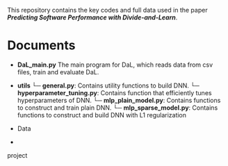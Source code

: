 This repository contains the key codes and full data used in the paper **_Predicting Software Performance with Divide-and-Learn_**.
# Documents

- **DaL_main.py**
The main program for DaL, which reads data from csv files, train and evaluate DaL.

- **utils**
└─ **general.py**:
    Contains utility functions to build DNN.
└─ **hyperparameter_tuning.py**:
    Contains function that efficiently tunes hyperparameters of DNN.
└─ **mlp_plain_model.py**:
    Contains functions to construct and train plain DNN.
└─ **mlp_sparse_model.py**:
    Contains functions to construct and build DNN with L1 regularization

- Data
- ```
project
